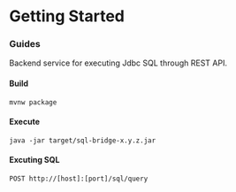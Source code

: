 # Getting Started

### Guides

Backend service for executing Jdbc SQL through REST API.

#### Build

```
mvnw package
```

#### Execute

```
java -jar target/sql-bridge-x.y.z.jar
```

#### Excuting SQL

```
POST http://[host]:[port]/sql/query
```
